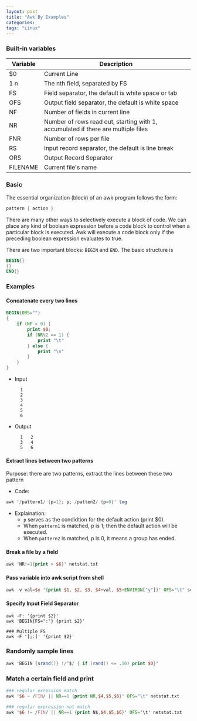 ```yaml
---
layout: post
title: "Awk By Examples"
categories:
tags: "Linux"
---
```


### Built-in variables


| Variable | Description   |
|----------|---------------|
| $0	| Current Line |
| $1~$n | The nth field, separated by FS |
| FS    | Field separator, the default is white space or tab |
| OFS   | Output field separator, the default is white space |
| NF    | Number of fields in current line |
| NR    | Number of rows read out, starting with 1, accumulated if there are multiple files |
| FNR   | Number of rows per file |
| RS    | Input record separator, the default is line break |
| ORS   | Output Record Separator |
| FILENAME | Current file's name |

### Basic

The essential organization (block) of an awk program follows the form:

```awk
pattern { action }
```

There are many other ways to selectively execute a block of code. We can place any kind of boolean expression before a code block to control when a particular block is executed. Awk will execute a code block only if the preceding boolean expression evaluates to true.

There are two important blocks: ```BEGIN``` and ```END```. The basic structure is

```awk
BEGIN{}
{}
END{}
```

### Examples

#### Concatenate every two lines


```awk
BEGIN{ORS=""} 
{
    if (NF > 0) {
        print $0; 
        if (NR%2 == 1) {
            print "\t"
        } else {
            print "\n"
        }
    }
}
```

- Input

	    1
	    2
	    3
	    4
	    5
	    6


- Output


	    1	2
	    3	4
	    5	6

#### Extract lines between two patterns
Purpose: there are two patterns, extract the lines between these two pattern
- Code:

```awk
awk '/pattern1/ {p=1}; p; /patten2/ {p=0}' log
```

- Explaination:
  + ```p``` serves as the condidtion for the default action (print $0).
  + When ```pattern1``` is matched, p is 1; then the default action will be executed.
  + When ```pattern2``` is matched, p is 0, it means a group has ended.

#### Break a file by a field

```awk
awk 'NR!=1{print > $6}' netstat.txt
```

#### Pass variable into awk script from shell
```awk
awk -v val=$x '{print $1, $2, $3, $4+val, $5+ENVIRON["y"]}' OFS="\t" score.txt
```

#### Specify Input Field Separator
```
awk -F: '{print $2}'
awk 'BEGIN{FS=":"} {print $2}'

### Multiple FS
awk -F '[;:]' '{print $2}'
```


### Randomly sample lines
```awk
awk 'BEGIN {srand()} !/^$/ { if (rand() <= .10) print $0}'
```

### Match a certain field and print
```awk
### regular exression match
awk '$6 ~ /FIN/ || NR==1 {print NR,$4,$5,$6}' OFS="\t" netstat.txt

### regular expression not match
awk '$6 !~ /FIN/ || NR==1 {print N$,$4,$5,$6}' OFS='\t' netstat.txt
```


